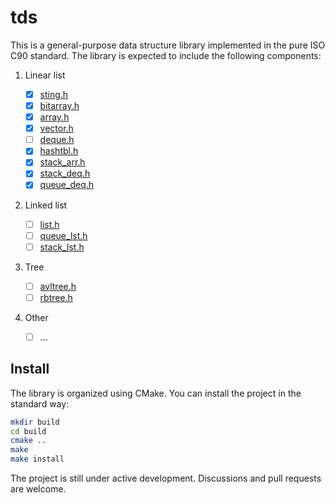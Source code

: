 # tds

This is a general-purpose data structure library implemented in the pure ISO C90 standard. The library is expected to include the following components:

1. Linear list

   - [x] [sting.h](./include/tds/string.h)
   - [x] [bitarray.h](./include/tds/bitarray.h)
   - [x] [array.h](./include/tds/array.h)
   - [x] [vector.h](./include/tds/vector.h)
   - [ ] [deque.h](./include/tds/deque.h)
   - [x] [hashtbl.h](./include/tds/hashtbl.h)
   - [x] [stack_arr.h](./include/tds/stack_arr.h)
   - [x] [stack_deq.h](./include/tds/stack_deq.h)
   - [x] [queue_deq.h](./include/tds/queue_deq.h)

2. Linked list

   - [ ] [list.h](./include/tds/list.h)
   - [ ] [queue_lst.h](./include/tds/queue_lst.h)
   - [ ] [stack_lst.h](./include/tds/stack_lst.h)

3. Tree

   - [ ] [avltree.h](./include/tds/avltree.h)
   - [ ] [rbtree.h](./include/tds/rbtree.h)

4. Other

   - [ ] ...

## Install

The library is organized using CMake. You can install the project in the standard way:

```sh
mkdir build
cd build
cmake ..
make
make install
```

The project is still under active development. Discussions and pull requests are welcome.
